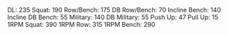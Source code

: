 DL: 235
 Squat: 190
 Row/Bench: 175
 DB Row/Bench: 70
 Incline Bench: 140
 Incline DB Bench: 55
 Military: 140
 DB Military: 55
 Push Up: 47
 Pull Up: 15
 1RPM Squat: 390
 1RPM Row: 315
 1RPM Bench: 290
